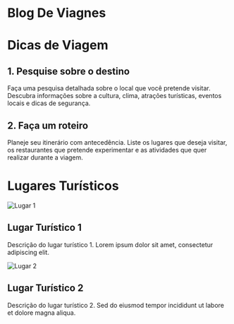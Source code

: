 # Blog De Viagnes
<!DOCTYPE html>
<html>
<head>
    <link rel="stylesheet" type="text/css" href="style.css">
</head>
<body>
    <h1>Dicas de Viagem</h1>
    <div class="dica">
        <h2>1. Pesquise sobre o destino</h2>
        <p>Faça uma pesquisa detalhada sobre o local que você pretende visitar. Descubra informações sobre a cultura, clima, atrações turísticas, eventos locais e dicas de segurança.</p>
    </div>
    <div class="dica">
        <h2>2. Faça um roteiro</h2>
        <p>Planeje seu itinerário com antecedência. Liste os lugares que deseja visitar, os restaurantes que pretende experimentar e as atividades que quer realizar durante a viagem.</p>
    </div>
    <!-- Adicione mais dicas aqui -->
</body>
</html>

<!DOCTYPE html>
<html>
<head>
    <title>Lugares Turísticos</title>
    <link rel="stylesheet" type="text/css" href="style.css">
</head>
<body>
    <h1>Lugares Turísticos</h1>
    <div class="lugar-turistico">
        <img src="lugar1.jpg" alt="Lugar 1">
        <h2>Lugar Turístico 1</h2>
        <p>Descrição do lugar turístico 1. Lorem ipsum dolor sit amet, consectetur adipiscing elit.</p>
    </div>
    <div class="lugar-turistico">
        <img src="lugar2.jpg" alt="Lugar 2">
        <h2>Lugar Turístico 2</h2>
        <p>Descrição do lugar turístico 2. Sed do eiusmod tempor incididunt ut labore et dolore magna aliqua.</p>
    </div>
    <!-- Adicione mais lugares turísticos aqui -->
</body>
</html>

